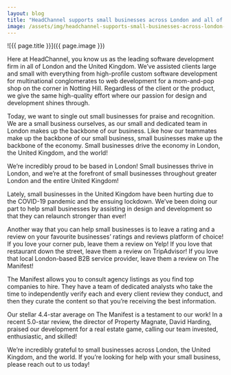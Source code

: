 ```yaml
---
layout: blog
title: "HeadChannel supports small businesses across London and all of the United Kingdom"
image: /assets/img/headchannel-supports-small-businesses-across-london-and-all-of-the-united-kingdom.jpg
---
```

![{{ page.title }}]({{ page.image }})

Here at HeadChannel, you know us as the leading software development firm in all of London and the United Kingdom. We’ve assisted clients large and small with everything from high-profile custom software development for multinational conglomerates to web development for a mom-and-pop shop on the corner in Notting Hill. Regardless of the client or the product, we give the same high-quality effort where our passion for design and development shines through.

Today, we want to single out small businesses for praise and recognition. We are a small business ourselves, as our small and dedicated team in London makes up the backbone of our business. Like how our teammates make up the backbone of our small business, small businesses make up the backbone of the economy. Small businesses drive the economy in London, the United Kingdom, and the world!

We’re incredibly proud to be based in London! Small businesses thrive in London, and we’re at the forefront of small businesses throughout greater London and the entire United Kingdom!

Lately, small businesses in the United Kingdom have been hurting due to the COVID-19 pandemic and the ensuing lockdown. We’ve been doing our part to help small businesses by assisting in design and development so that they can relaunch stronger than ever!

Another way that you can help small businesses is to leave a rating and a review on your favourite businesses’ ratings and reviews platform of choice! If you love your corner pub, leave them a review on Yelp! If you love that restaurant down the street, leave them a review on TripAdvisor! If you love that local London-based B2B service provider, leave them a review on The Manifest!

The Manifest allows you to consult agency listings as you find top companies to hire. They have a team of dedicated analysts who take the time to independently verify each and every client review they conduct, and then they curate the content so that you’re receiving the best information.

Our stellar 4.4-star average on The Manifest is a testament to our work! In a recent 5.0-star review, the director of Property Magnate, David Harding, praised our development for a real estate game, calling our team invested, enthusiastic, and skilled!

We’re incredibly grateful to small businesses across London, the United Kingdom, and the world. If you’re looking for help with your small business, please reach out to us today!
